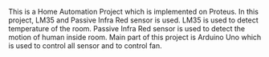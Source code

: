 This is a Home Automation Project which is implemented on Proteus.
In this project, LM35 and Passive Infra Red sensor is used.
LM35 is used to detect temperature of the room.
Passive Infra Red sensor is used to detect the motion of human inside room.
Main part of this project is Arduino Uno which is used to control all sensor and to control fan.
